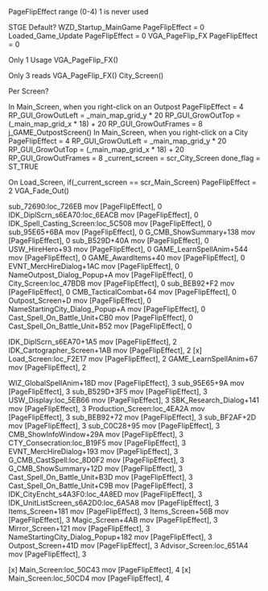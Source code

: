 PageFlipEffect
range (0-4)
1 is never used

STGE Default?
WZD_Startup_MainGame     PageFlipEffect = 0
Loaded_Game_Update       PageFlipEffect = 0
VGA_PageFlip_FX          PageFlipEffect = 0

Only 1 Usage
VGA_PageFlip_FX()

Only 3 reads
VGA_PageFlip_FX()
City_Screen()

Per Screen?


In Main_Screen, when you right-click on an Outpost
     PageFlipEffect = 4
     RP_GUI_GrowOutLeft = _main_map_grid_y * 20
     RP_GUI_GrowOutTop = (_main_map_grid_x * 18) + 20
     RP_GUI_GrowOutFrames = 8
     j_GAME_OutpostScreen()
In Main_Screen, when you right-click on a City
     PageFlipEffect = 4
     RP_GUI_GrowOutLeft = _main_map_grid_y * 20
     RP_GUI_GrowOutTop = (_main_map_grid_x * 18) + 20
     RP_GUI_GrowOutFrames = 8
     _current_screen =  scr_City_Screen
     done_flag = ST_TRUE

On Load_Screen, if(_current_screen == scr_Main_Screen)
     PageFlipEffect = 2
      VGA_Fade_Out()




sub_72690:loc_726EB                 mov     [PageFlipEffect], 0
IDK_DiplScrn_s6EA70:loc_6EACB       mov     [PageFlipEffect], 0
IDK_Spell_Casting_Screen:loc_5C508  mov     [PageFlipEffect], 0
sub_95E65+6BA                       mov     [PageFlipEffect], 0
G_CMB_ShowSummary+138               mov     [PageFlipEffect], 0
sub_B529D+40A                       mov     [PageFlipEffect], 0
USW_HireHero+93                     mov     [PageFlipEffect], 0
GAME_LearnSpellAnim+544             mov     [PageFlipEffect], 0
GAME_AwardItems+40                  mov     [PageFlipEffect], 0
EVNT_MercHireDialog+1AC             mov     [PageFlipEffect], 0
NameOutpost_Dialog_Popup+A          mov     [PageFlipEffect], 0
City_Screen:loc_47BDB               mov     [PageFlipEffect], 0
sub_BEB92+F2                        mov     [PageFlipEffect], 0
CMB_TacticalCombat+64               mov     [PageFlipEffect], 0
Outpost_Screen+D                    mov     [PageFlipEffect], 0
NameStartingCity_Dialog_Popup+A     mov     [PageFlipEffect], 0
Cast_Spell_On_Battle_Unit+CB0               mov     [PageFlipEffect], 0
Cast_Spell_On_Battle_Unit+B52               mov     [PageFlipEffect], 0

IDK_DiplScrn_s6EA70+1A5             mov     [PageFlipEffect], 2
IDK_Cartographer_Screen+1AB         mov     [PageFlipEffect], 2
[x] Load_Screen:loc_F2E17               mov     [PageFlipEffect], 2
GAME_LearnSpellAnim+67              mov     [PageFlipEffect], 2

WIZ_GlobalSpellAnim+18D             mov     [PageFlipEffect], 3
sub_95E65+9A                        mov     [PageFlipEffect], 3
sub_B529D+3F5                       mov     [PageFlipEffect], 3
USW_Display:loc_5EB66               mov     [PageFlipEffect], 3
SBK_Research_Dialog+141             mov     [PageFlipEffect], 3
Production_Screen:loc_4EA2A         mov     [PageFlipEffect], 3
sub_BEB92+72                        mov     [PageFlipEffect], 3
sub_BF2AF+2D                        mov     [PageFlipEffect], 3
sub_C0C28+95                        mov     [PageFlipEffect], 3
CMB_ShowInfoWindow+29A              mov     [PageFlipEffect], 3
CTY_Consecration:loc_B19F5          mov     [PageFlipEffect], 3
EVNT_MercHireDialog+193             mov     [PageFlipEffect], 3
G_CMB_CastSpell:loc_8D0F2           mov     [PageFlipEffect], 3
G_CMB_ShowSummary+12D               mov     [PageFlipEffect], 3
Cast_Spell_On_Battle_Unit+B3D               mov     [PageFlipEffect], 3
Cast_Spell_On_Battle_Unit+C9B               mov     [PageFlipEffect], 3
IDK_CityEncht_s4A3F0:loc_4A8ED      mov     [PageFlipEffect], 3
IDK_UnitListScreen_s6A2D0:loc_6A5A8 mov     [PageFlipEffect], 3
Items_Screen+181                    mov     [PageFlipEffect], 3
Items_Screen+56B                    mov     [PageFlipEffect], 3
Magic_Screen+4AB                    mov     [PageFlipEffect], 3
Mirror_Screen+121                   mov     [PageFlipEffect], 3
NameStartingCity_Dialog_Popup+182   mov     [PageFlipEffect], 3
Outpost_Screen+41D                  mov     [PageFlipEffect], 3
Advisor_Screen:loc_651A4            mov     [PageFlipEffect], 3

[x] Main_Screen:loc_50C43               mov     [PageFlipEffect], 4
[x] Main_Screen:loc_50CD4               mov     [PageFlipEffect], 4
